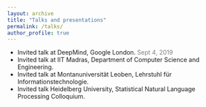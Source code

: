 ```yaml
---
layout: archive
title: "Talks and presentations"
permalink: /talks/
author_profile: true
---
```

* Invited talk at DeepMind, Google London. <span style="color:gray"> Sept 4, 2019 </span>
* Invited talk at IIT Madras, Department of Computer Science and Engineering.
* Invited talk at Montanuniversität Leoben, Lehrstuhl für Informationstechnologie.
* Invited talk Heidelberg University, Statistical Natural Language Processing Colloquium.
